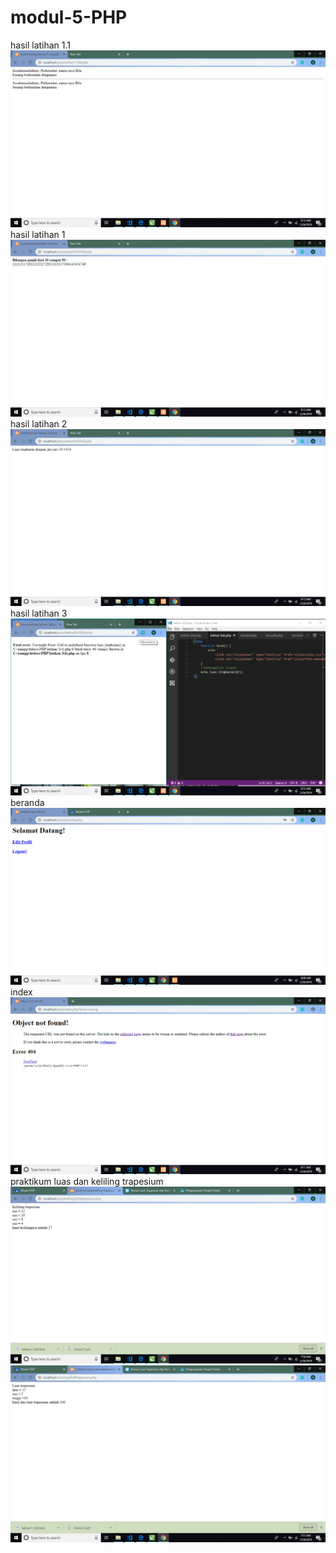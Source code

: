 # modul-5-PHP
hasil latihan 1.1
![alt text](https://github.com/nabilajr/modul-5-PHP/blob/master/Screenshot%20(165).png)
hasil latihan 1
![alt text](https://github.com/nabilajr/modul-5-PHP/blob/master/Screenshot%20(164).png)
hasil latihan 2
![alt text](https://github.com/nabilajr/modul-5-PHP/blob/master/Screenshot%20(163).png)
hasil latihan 3
![alt text](https://github.com/nabilajr/modul-5-PHP/blob/master/Screenshot%20(162).png)
beranda
![alt text](https://github.com/nabilajr/modul-5-PHP/blob/master/Screenshot%20(160).png)
index
![alt text](https://github.com/nabilajr/modul-5-PHP/blob/master/Screenshot%20(161).png)
praktikum luas dan keliling trapesium
![alt text](https://github.com/nabilajr/modul-5-PHP/blob/master/Screenshot%20(158).png)
![alt text](https://github.com/nabilajr/modul-5-PHP/blob/master/Screenshot%20(159).png)
